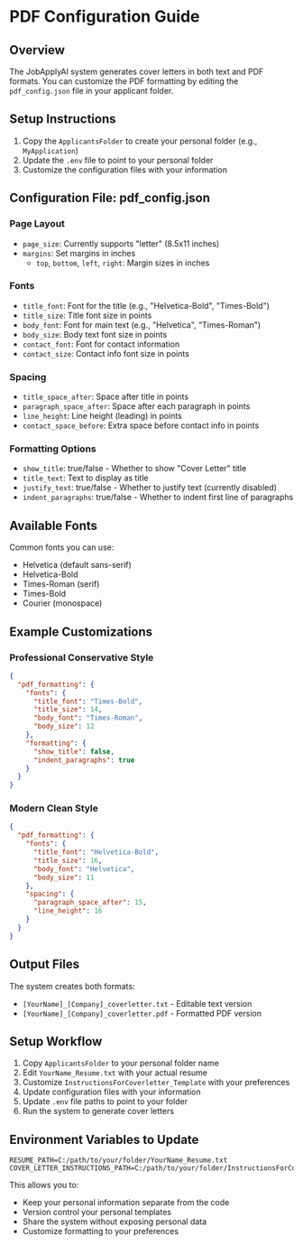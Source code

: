 # PDF Configuration Guide

## Overview
The JobApplyAI system generates cover letters in both text and PDF formats. You can customize the PDF formatting by editing the `pdf_config.json` file in your applicant folder.

## Setup Instructions
1. Copy the `ApplicantsFolder` to create your personal folder (e.g., `MyApplication`)
2. Update the `.env` file to point to your personal folder
3. Customize the configuration files with your information

## Configuration File: pdf_config.json

### Page Layout
- `page_size`: Currently supports "letter" (8.5x11 inches)
- `margins`: Set margins in inches
  - `top`, `bottom`, `left`, `right`: Margin sizes in inches

### Fonts
- `title_font`: Font for the title (e.g., "Helvetica-Bold", "Times-Bold")
- `title_size`: Title font size in points
- `body_font`: Font for main text (e.g., "Helvetica", "Times-Roman")
- `body_size`: Body text font size in points
- `contact_font`: Font for contact information
- `contact_size`: Contact info font size in points

### Spacing
- `title_space_after`: Space after title in points
- `paragraph_space_after`: Space after each paragraph in points
- `line_height`: Line height (leading) in points
- `contact_space_before`: Extra space before contact info in points

### Formatting Options
- `show_title`: true/false - Whether to show "Cover Letter" title
- `title_text`: Text to display as title
- `justify_text`: true/false - Whether to justify text (currently disabled)
- `indent_paragraphs`: true/false - Whether to indent first line of paragraphs

## Available Fonts
Common fonts you can use:
- Helvetica (default sans-serif)
- Helvetica-Bold
- Times-Roman (serif)
- Times-Bold
- Courier (monospace)

## Example Customizations

### Professional Conservative Style
```json
{
  "pdf_formatting": {
    "fonts": {
      "title_font": "Times-Bold",
      "title_size": 14,
      "body_font": "Times-Roman",
      "body_size": 12
    },
    "formatting": {
      "show_title": false,
      "indent_paragraphs": true
    }
  }
}
```

### Modern Clean Style
```json
{
  "pdf_formatting": {
    "fonts": {
      "title_font": "Helvetica-Bold",
      "title_size": 16,
      "body_font": "Helvetica",
      "body_size": 11
    },
    "spacing": {
      "paragraph_space_after": 15,
      "line_height": 16
    }
  }
}
```

## Output Files
The system creates both formats:
- `[YourName]_[Company]_coverletter.txt` - Editable text version
- `[YourName]_[Company]_coverletter.pdf` - Formatted PDF version

## Setup Workflow
1. Copy `ApplicantsFolder` to your personal folder name
2. Edit `YourName_Resume.txt` with your actual resume
3. Customize `InstructionsForCoverletter_Template` with your preferences
4. Update configuration files with your information
5. Update `.env` file paths to point to your folder
6. Run the system to generate cover letters

## Environment Variables to Update
```properties
RESUME_PATH=C:/path/to/your/folder/YourName_Resume.txt
COVER_LETTER_INSTRUCTIONS_PATH=C:/path/to/your/folder/InstructionsForCoverletter_Template
```

This allows you to:
- Keep your personal information separate from the code
- Version control your personal templates
- Share the system without exposing personal data
- Customize formatting to your preferences
